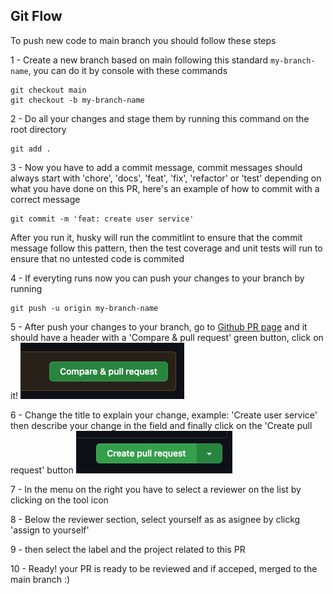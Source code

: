 ## Git Flow

To push new code to main branch you should follow these steps

1 - Create a new branch based on main following this standard `my-branch-name`, you can do it by console with these commands

```console
git checkout main
git checkout -b my-branch-name
```

2 - Do all your changes and stage them by running this command on the root directory

```console
git add .
```

3 - Now you have to add a commit message, commit messages should always start with 'chore', 'docs', 'feat', 'fix', 'refactor' or 'test' depending on what you have done on this PR, here's an example of how to commit with a correct message

```console
git commit -m 'feat: create user service'
```

After you run it, husky will run the commitlint to ensure that the commit message follow this pattern, then the test coverage and unit tests will run to ensure that no untested code is commited

4 - If everyting runs now you can push your changes to your branch by running

```console
git push -u origin my-branch-name
```

5 - After push your changes to your branch, go to [Github PR page](https://github.com/GiovanySantos/CBLOLFantasyBE/pulls) and it should have a header with a 'Compare & pull request' green button, click on it!
![Alt text](image.png)

6 - Change the title to explain your change, example:
'Create user service' then describe your change in the field and finally click on the 'Create pull request' button
![Alt text](image-1.png)

7 - In the menu on the right you have to select a reviewer on the list by clicking on the tool icon

8 - Below the reviewer section, select yourself as as asignee by clickg 'assign to yourself'

9 - then select the label and the project related to this PR

10 - Ready! your PR is ready to be reviewed and if acceped, merged to the main branch :)
